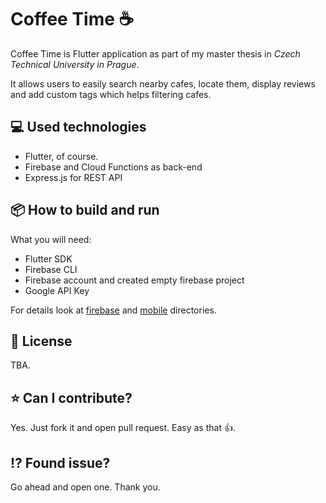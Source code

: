 # Coffee Time :coffee:
Coffee Time is Flutter application as part of my master thesis in *Czech Technical University in Prague*. 

It allows users to easily search nearby cafes, locate them, display reviews and add custom tags which helps filtering cafes.

## :computer: Used technologies 
- Flutter, of course. 
- Firebase and Cloud Functions as back-end
- Express.js for REST API

## :package: How to build and run

What you will need:

- Flutter SDK
- Firebase CLI
- Firebase account and created empty firebase project
- Google API Key

For details look at [firebase](firebase/README.md) and [mobile](mobile/README.md) directories.

## :scroll: License
TBA.

## :star:  Can I contribute?
Yes. Just fork it and open pull request. Easy as that :+1:. 

## :interrobang: Found issue? 
Go ahead and open one. Thank you. 
